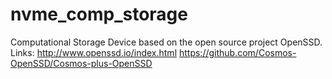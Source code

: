 # nvme_comp_storage

Computational Storage Device based on the open source project OpenSSD.
Links:
http://www.openssd.io/index.html
https://github.com/Cosmos-OpenSSD/Cosmos-plus-OpenSSD
